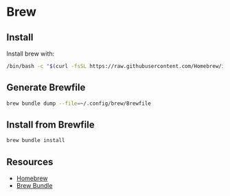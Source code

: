 # Brew

## Install

Install brew with:

```bash
/bin/bash -c "$(curl -fsSL https://raw.githubusercontent.com/Homebrew/install/HEAD/install.sh)"
```

## Generate Brewfile

```bash
brew bundle dump --file=~/.config/brew/Brewfile
```

## Install from Brewfile

```bash
brew bundle install
```

## Resources

- [Homebrew](https://brew.sh/)
- [Brew Bundle](https://gist.github.com/ChristopherA/a579274536aab36ea9966f301ff14f3f)
